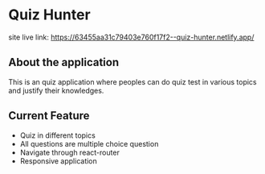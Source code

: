 # Quiz Hunter

site live link: https://63455aa31c79403e760f17f2--quiz-hunter.netlify.app/

## About the application

This is an quiz application where peoples can do quiz test in various topics and justify their knowledges.

## Current Feature

- Quiz in different topics
- All questions are multiple choice question
- Navigate through react-router
- Responsive application
